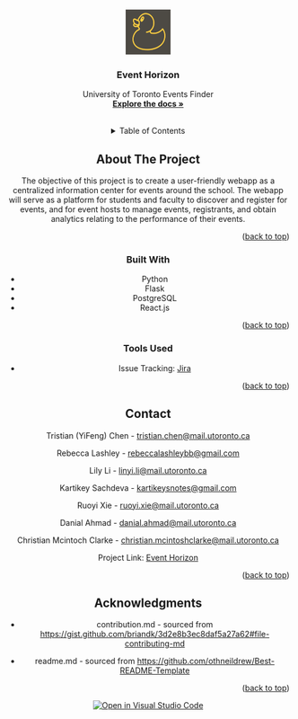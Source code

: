 

<!-- Improved compatibility of back to top link: See: https://github.com/othneildrew/Best-README-Template/pull/73 -->
<a name="readme-top"></a>
<!--
*** Thanks for checking out the Best-README-Template. If you have a suggestion
*** that would make this better, please fork the repo and create a pull request
*** or simply open an issue with the tag "enhancement".
*** Don't forget to give the project a star!
*** Thanks again! Now go create something AMAZING! :D
-->



<!-- PROJECT SHIELDS -->
<!--
*** I'm using markdown "reference style" links for readability.
*** Reference links are enclosed in brackets [ ] instead of parentheses ( ).
*** See the bottom of this document for the declaration of the reference variables
*** for contributors-url, forks-url, etc. This is an optional, concise syntax you may use.
*** https://www.markdownguide.org/basic-syntax/#reference-style-links
-->



<!-- PROJECT LOGO -->
<br />
<div align="center">
    <img src="images/logo.png" alt="Logo" width="80" height="80">
  </a>

<h3 align="center">Event Horizon</h3>

  <p align="center">
    University of Toronto Events Finder
    <br />
    <a href="https://github.com/ECE444-2023Fall/project-1-web-application-design-group27-rubberducks"><strong>Explore the docs »</strong></a>
    <br />
    <br />
<!--     <a href="https://github.com/ECE444-2023Fall/project-1-web-application-design-group27-rubberducks">View Demo</a>
    ·
    <a href="https://github.com/ECE444-2023Fall/project-1-web-application-design-group27-rubberducks/issues">Report Bug</a>
    ·
    <a href="https://github.com/ECE444-2023Fall/project-1-web-application-design-group27-rubberducks/issues">Request Feature</a>
  </p>
</div>
 -->


<!-- TABLE OF CONTENTS -->
<details>
  <summary>Table of Contents</summary>
  <ol>
    <li>
      <a href="#about-the-project">About The Project</a>
      <ul>
        <li><a href="#built-with">Built With</a></li>
        <li><a href="#tools-used">Tools Used</a></li>
      </ul>
    </li>
    <li><a href="#contact">Contact</a></li>
    <li><a href="#acknowledgments">Acknowledgments</a></li>
  </ol>
</details>



<!-- ABOUT THE PROJECT -->
## About The Project

The objective of this project is to create a user-friendly webapp as a centralized information center for events around the school. The webapp will serve as a platform for students and faculty to discover and register for events, and for event hosts to manage events, registrants, and obtain analytics relating to the performance of their events. 

<p align="right">(<a href="#readme-top">back to top</a>)</p>



### Built With
* Python
* Flask
* PostgreSQL
* React.js
  
<p align="right">(<a href="#readme-top">back to top</a>)</p>

### Tools Used
* Issue Tracking: [Jira](https://www.atlassian.com/software/jira?&aceid=&adposition=&adgroup=144583515317&campaign=19313277967&creative=660800619493&device=c&keyword=atlassian%20jira&matchtype=e&network=g&placement=&ds_kids=p74602868216&ds_e=GOOGLE&ds_eid=700000001558501&ds_e1=GOOGLE&gclid=Cj0KCQjwhL6pBhDjARIsAGx8D5_eRQpNhggdjEPS138Dn2HqCeNBHTrGL627ZXcQTbnSUMxtXp2pI48aAkE5EALw_wcB&gclsrc=aw.ds)

<p align="right">(<a href="#readme-top">back to top</a>)</p>



<!-- CONTACT -->
## Contact

Tristian (YiFeng) Chen - tristian.chen@mail.utoronto.ca

Rebecca Lashley - rebeccalashleybb@gmail.com

Lily Li - linyi.li@mail.utoronto.ca

Kartikey Sachdeva - kartikeysnotes@gmail.com

Ruoyi Xie - ruoyi.xie@mail.utoronto.ca

Danial Ahmad - danial.ahmad@mail.utoronto.ca

Christian Mcintoch Clarke - christian.mcintoshclarke@mail.utoronto.ca

Project Link: [Event Horizon](https://github.com/ECE444-2023Fall/project-1-web-application-design-group27-rubberducks)

<p align="right">(<a href="#readme-top">back to top</a>)</p>



<!-- ACKNOWLEDGMENTS -->
## Acknowledgments

* contribution.md - sourced from https://gist.github.com/briandk/3d2e8b3ec8daf5a27a62#file-contributing-md
  
* readme.md - sourced from https://github.com/othneildrew/Best-README-Template

<p align="right">(<a href="#readme-top">back to top</a>)</p>



<!-- MARKDOWN LINKS & IMAGES -->
<!-- https://www.markdownguide.org/basic-syntax/#reference-style-links -->
[contributors-shield]: https://img.shields.io/github/contributors/github_username/repo_name.svg?style=for-the-badge
[contributors-url]: https://github.com/ECE444-2023Fall/project-1-web-application-design-group27-rubberducks/graphs/contributors
[forks-shield]: https://img.shields.io/github/forks/github_username/repo_name.svg?style=for-the-badge
[forks-url]: https://github.com/github_username/repo_name/network/members
[stars-shield]: https://img.shields.io/github/stars/github_username/repo_name.svg?style=for-the-badge
[stars-url]: https://github.com/github_username/repo_name/stargazers
[issues-shield]: https://img.shields.io/github/issues/github_username/repo_name.svg?style=for-the-badge
[issues-url]: https://github.com/ECE444-2023Fall/project-1-web-application-design-group27-rubberducks/issues
[license-shield]: https://img.shields.io/github/license/github_username/repo_name.svg?style=for-the-badge
[license-url]: https://github.com/github_username/repo_name/blob/master/LICENSE.txt
[linkedin-shield]: https://img.shields.io/badge/-LinkedIn-black.svg?style=for-the-badge&logo=linkedin&colorB=555
[linkedin-url]: https://linkedin.com/in/linkedin_username
[product-screenshot]: images/screenshot.png
[Next.js]: https://img.shields.io/badge/next.js-000000?style=for-the-badge&logo=nextdotjs&logoColor=white
[Next-url]: https://nextjs.org/
[React.js]: https://img.shields.io/badge/React-20232A?style=for-the-badge&logo=react&logoColor=61DAFB
[React-url]: https://reactjs.org/
[Vue.js]: https://img.shields.io/badge/Vue.js-35495E?style=for-the-badge&logo=vuedotjs&logoColor=4FC08D
[Vue-url]: https://vuejs.org/
[Angular.io]: https://img.shields.io/badge/Angular-DD0031?style=for-the-badge&logo=angular&logoColor=white
[Angular-url]: https://angular.io/
[Svelte.dev]: https://img.shields.io/badge/Svelte-4A4A55?style=for-the-badge&logo=svelte&logoColor=FF3E00
[Svelte-url]: https://svelte.dev/
[Laravel.com]: https://img.shields.io/badge/Laravel-FF2D20?style=for-the-badge&logo=laravel&logoColor=white
[Laravel-url]: https://laravel.com
[Bootstrap.com]: https://img.shields.io/badge/Bootstrap-563D7C?style=for-the-badge&logo=bootstrap&logoColor=white
[Bootstrap-url]: https://getbootstrap.com
[JQuery.com]: https://img.shields.io/badge/jQuery-0769AD?style=for-the-badge&logo=jquery&logoColor=white
[JQuery-url]: https://jquery.com 
[![Open in Visual Studio Code](https://classroom.github.com/assets/open-in-vscode-718a45dd9cf7e7f842a935f5ebbe5719a5e09af4491e668f4dbf3b35d5cca122.svg)](https://classroom.github.com/online_ide?assignment_repo_id=11908999&assignment_repo_type=AssignmentRepo)
